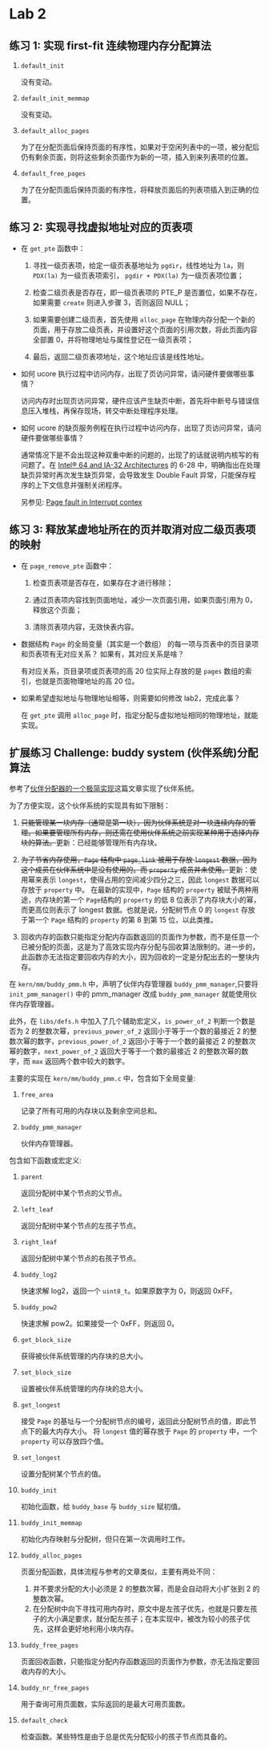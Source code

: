 # Lab 2

## 练习 1: 实现 first-fit 连续物理内存分配算法

1. `default_init`

    没有变动。

2. `default_init_memmap`

    没有变动。

3. `default_alloc_pages`

    为了在分配页面后保持页面的有序性，如果对于空闲列表中的一项，被分配后仍有剩余页面，则将这些剩余页面作为新的一项，插入到来列表项的位置。

4. `default_free_pages`

    为了在分配页面后保持页面的有序性，将释放页面后的列表项插入到正确的位置。

## 练习 2: 实现寻找虚拟地址对应的页表项

* 在 `get_pte` 函数中：

    1. 寻找一级页表项，给定一级页表基地址为 `pgdir`，线性地址为 `la`，则 `PDX(la)` 为一级页表项索引， `pgdir + PDX(la)` 为一级页表项位置；

    2. 检查二级页表是否存在，即一级页表项的 PTE_P 是否置位，如果不存在，如果需要 `create` 则进入步骤 3，否则返回 NULL；

    3. 如果需要创建二级页表，首先使用 `alloc_page` 在物理内存分配一个新的页面，用于存放二级页表，并设置好这个页面的引用次数，将此页面内容全部置 0，并将物理地址与属性登记在一级页表项；

    4. 最后，返回二级页表项地址，这个地址应该是线性地址。

* 如何 ucore 执行过程中访问内存，出现了页访问异常，请问硬件要做哪些事情？

    访问内存时出现页访问异常，硬件应该产生缺页中断，首先将中断号与错误信息压入堆栈，再保存现场，转交中断处理程序处理。

* 如何 ucore 的缺页服务例程在执行过程中访问内存，出现了页访问异常，请问硬件要做哪些事情？

    通常情况下是不会出现这种双重中断的问题的，出现了的话就说明内核写的有问题了。在 [Intel® 64 and IA-32 Architectures](http://www.intel.com/content/dam/www/public/us/en/documents/manuals/64-ia-32-architectures-software-developer-system-programming-manual-325384.pdf) 的 6-28 中，明确指出在处理缺页异常时再次发生缺页异常，会导致发生 Double Fault 异常，只能保存程序的上下文信息并强制关闭程序。

    另参见: [Page fault in Interrupt contex](http://stackoverflow.com/questions/4848457/page-fault-in-interrupt-context)

## 练习 3: 释放某虚地址所在的页并取消对应二级页表项的映射

* 在 `page_remove_pte` 函数中：

    1. 检查页表项是否存在，如果存在才进行移除；

    2. 通过页表项内容找到页面地址，减少一次页面引用，如果页面引用为 0，释放这个页面；

    3. 清除页表项内容，无效快表内容。

* 数据结构 `Page` 的全局变量（其实是一个数组） 的每一项与页表中的页目录项和页表项有无对应关系？ 如果有，其对应关系是啥？

    有对应关系，页目录项或页表项的高 20 位实际上存放的是 `pages` 数组的索引，也就是页面物理地址的高 20 位。

* 如果希望虚拟地址与物理地址相等，则需要如何修改 lab2，完成此事？

    在 `get_pte` 调用 `alloc_page` 时，指定分配与虚拟地址相同的物理地址，就能实现。

## 扩展练习 Challenge: buddy system (伙伴系统)分配算法

参考了[伙伴分配器的一个极简实现](http://coolshell.cn/articles/10427.html)这篇文章实现了伙伴系统。

为了方便实现，这个伙伴系统的实现具有如下限制：

1. ~~只能管理某一块内存（通常是第一块），因为伙伴系统是对一块连续内存的管理。如果要管理所有内存，则还需在使用伙伴系统之前实现某种用于选择内存块的算法。~~更新：已经能够管理所有内存块。

2. ~~为了节省内存使用，`Page` 结构中 `page_link` 被用于存放 `longest` 数据，因为这个成员在伙伴系统中是没有使用的。而 `property` 成员并未使用。~~更新：使用幂来表示 `longest`，使得占用的空间减少四分之三，因此 `longest` 数据可以存放于 `property` 中。
在最新的实现中，`Page` 结构的 `property` 被赋予两种用途，内存块的第一个 `Page`结构的 `property` 的低 8 位表示了内存块大小的幂，而更高位则表示了 longest 数据。也就是说，分配树节点 0 的 `longest` 存放于第一个 `Page` 结构的 `property` 的第 8 到第 15 位，以此类推。

3. 回收内存的函数只能指定分配内存函数返回的页面作为参数，而不是任意一个已被分配的页面，这是为了高效实现内存分配与回收算法限制的。进一步的，此函数亦无法指定要回收内存的大小，因为回收的一定是分配出去的一整块内存。

在 `kern/mm/buddy_pmm.h` 中，声明了伙伴内存管理器 `buddy_pmm_manager`,只要将 `init_pmm_manager()` 中的 pmm_manager 改成 `buddy_pmm_manager` 就能使用伙伴内存管理器。

此外，在 `libs/defs.h` 中加入了几个辅助宏定义，`is_power_of_2` 判断一个数是否为 2 的整数次幂，`previous_power_of_2` 返回小于等于一个数的最接近 2 的整数次幂的数字，`previous_power_of_2` 返回小于等于一个数的最接近 2 的整数次幂的数字，`next_power_of_2` 返回大于等于一个数的最接近 2 的整数次幂的数字，而 `max` 返回两个数中较大的数字。

主要的实现在 `kern/mm/buddy_pmm.c` 中，包含如下全局变量:

1. `free_area`

    记录了所有可用的内存块以及剩余空间总和。

2. `buddy_pmm_manager`

    伙伴内存管理器。

包含如下函数或宏定义:

1. `parent`

    返回分配树中某个节点的父节点。

2. `left_leaf`

    返回分配树中某个节点的左孩子节点。

3. `right_leaf`

    返回分配树中某个节点的右孩子节点。

4. `buddy_log2`

    快速求解 log2，返回一个 `uint8_t`。如果原数字为 0，则返回 0xFF。

5. `buddy_pow2`

    快速求解 pow2。如果接受一个 0xFF，则返回 0。

6. `get_block_size`

    获得被伙伴系统管理的内存块的总大小。

7. `set_block_size`

    设置被伙伴系统管理的内存块的总大小。

8. `get_longest`

    接受 `Page` 的基址与一个分配树节点的编号，返回此分配树节点的值，即此节点下的最大内存大小。
将 `longest` 值的幂存放于 `Page` 的 `property` 中，一个 `property` 可以存放四个值。

9. `set_longest`

    设置分配树某个节点的值。

10. `buddy_init`

    初始化函数，给 `buddy_base` 与 `buddy_size` 赋初值。

11. `buddy_init_memmap`

    初始化内存映射与分配树，但只在第一次调用时工作。

12. `buddy_alloc_pages`

    页面分配函数，具体流程与参考的文章类似，主要有两处不同：
    
    1. 并不要求分配的大小必须是 2 的整数次幂，而是会自动将大小扩张到 2 的整数次幂。
    2. 在分配树中向下寻找可用内存时，原文中是左孩子优先，也就是只要左孩子的大小满足要求，就分配左孩子；在本实现中，被改为较小的孩子优先，这样会更好地利用小块内存。

13. `buddy_free_pages`

    页面回收函数，只能指定分配内存函数返回的页面作为参数，亦无法指定要回收内存的大小。

14. `buddy_nr_free_pages`

    用于查询可用页面数，实际返回的是最大可用页面数。

15. `default_check`

    检查函数。某些特性是由于总是优先分配较小的孩子节点而具备的。
